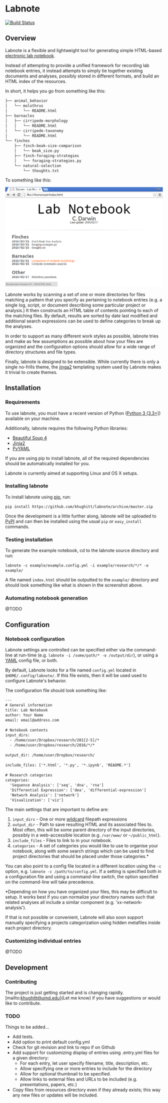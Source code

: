 Labnote
=======

[![Build Status](https://travis-ci.org/khughitt/labnote.svg?branch=master)](https://travis-ci.org/khughitt/labnote)

Overview
--------

Labnote is a flexible and lightweight tool for generating simple HTML-based
[electronic lab notebook](https://en.wikipedia.org/wiki/Electronic_lab_notebook).

Instead of attempting to provide a unified framework for recording lab notebook
entries, it instead attempts to simply tie together existing documents and
analyses, possibly stored in different formats, and build an HTML index of the
resources.

In short, it helps you go from something like this:

    ├── animal_behavior
    │   └── molothrus
    │       └── README.html
    ├── barnacles
    │   ├── cirripede-morphology
    │   │   └── README.html
    │   └── cirripede-taxonomy
    │       └── README.html
    └── finches
        ├── finch-beak-size-comparison
        │   └── beak_size.py
        ├── finch-foraging-strategies
        │   └── foraging-strategies.py
        └── natural-selection
            └── thoughts.txt

To something like this:

![A simple lab notebook](doc/example_screenshot.png)

Labnote works by scanning a set of one or more directories for files matching a
pattern that you specify as pertaining to notebook entries (e.g. a single
log, script, or document describing some particular project or analysis.) It
then constructs an HTML table of contents pointing to each of the matching
files. By default, results are sorted by date last modified and additional 
search expressions can be used to define categories to break up the analyses.

In order to support as many different work styles as possible, labnote tries
and make as few assumptions as possible about how your files are organized and
the configuration options should allow for a wide range of directory structures
and file types.

Finally, labnote is designed to be extensible. While currently there is only 
a single no-frills theme, the [jinga2](http://jinja.pocoo.org/docs/dev/)
templating system used by Labnote makes it trivial to create themes.

Installation
------------

### Requirements

To use labnote, you must have a recent version of Python ([Python 3 (3.3+)](https://www.python.org/))
available on your machine.

Additionally, labnote requires the following Python libraries:

- [Beautiful Soup 4](http://www.crummy.com/software/BeautifulSoup/)
- [Jinja2](http://jinja.pocoo.org/docs/dev/)
- [PyYAML](http://pyyaml.org/)

If you are using pip to install labnote, all of the required dependencies should
be automatically installed for you.

Labnote is currently aimed at supporting Linux and OS X setups.

### Installing labnote

To install labnote using [pip](https://docs.python.org/3.5/installing/index.html), run:

```
pip install https://github.com/khughitt/labnote/archive/master.zip
```

Once the development is a little further along, labnote will be uploaded to
[PyPI](https://pypi.python.org/pypi) and can then be installed using the usual
`pip` or `easy_install` commands.

### Testing installation

To generate the example notebook, cd to the labnote source directory and run:

```
labnote -c example/example.config.yml -i example/research/*/* -o example/
```

A file named `index.html` should be outputted to the `example/` directory and
should look something like what is shown in the screenshot above.

### Automating notebook generation

@TODO

Configuration
-------------

### Notebook configuration

Labnote settings are controlled can be specified either via the command-line at
run-time (e.g. `labnote -i /some/path/* -o /output/dir`), or using a
[YAML](http://yaml.org/) config file, or both.

By default, Labnote looks for a file named `config.yml` located in
`$HOME/.config/labnote/`. If this file exists, then it will be used used to
configure Labnote's behavior.

The configuration file should look something like:

```
---
# General information
title: Lab Notebook
author: Your Name
email: email@address.com

# Notebook contents
input_dirs:
  - /home/user/Dropbox/research/201[2-5]/*
  - /home/user/Dropbox/research/2016/*/*
  
output_dir: /home/user/Dropbox/research/

include_files: ['*.html', '*.py', '*.ipynb', 'README.*']

# Research categories
categories:
  'Sequence Analysis': ['seq', 'dna', 'rna']
  'Differential Expression': ['dea', 'differential-expression']
  'Network Analysis': ['network']
  'Visualization': ['viz']
```

The main settings that are important to define are:

1. `input_dirs` - One or more [wildcard](http://tldp.org/LDP/GNU-Linux-Tools-Summary/html/x11655.htm) filepath expressions
2. `output_dir` - Path to save resulting HTML and its associated files to. Most
   often, this will be some parent directory of the input directories, possibly
   in a web-accessible location (e.g. `/var/www/` or `~/public_html`).
3. `include_files` - Files to link to in your notebook.
4. `categories` - A set of categories you would like to use to organise your
   notebook, along with some search strings which can be used to find project
   directories that should be placed under those categories.*

You can also point to a config file located in a
different location using the `-c` option, e.g. `labnote -c
/path/to/config.yml`. If a setting is specified both in a configuration file
and using a command-line switch, the option specified on the command-line will
take precedence.

*Depending on how you have organized your files, this may be difficult to
setup. It works best if you can normalize your directory names such that
related analyses all include a similar component (e.g. 'xx-network-analysis').

If that is not possible or convenient, Labnote will also soon support manually
specifying a projects categorization using hidden metafiles inside each project
directory.

### Customizing individual entries

@TODO

Development
-----------

### Contributing

The project is just getting started and is changing rapidly.
[mailto:khughitt@umd.edu](Let me know) if you have suggestions or would like to
contribute.

### TODO

Things to be added...

- Add tests.
- Add option to print default config.yml
- Check for git revision and link to repo if on Github
- Add support for customizing display of entries using .entry.yml files for a
  given directory:
    - For each entry, let user specify filename, title, description, etc.
    - Allow specifying one or more entries to include for the directory
    - Allow for optional thumbnail to be specified.
    - Allow links to external files and URLs to be included (e.g.
      presentations, papers, etc.)
- Copy files from resources directory even if they already exists; this way any
  new files or updates will be included.

